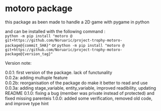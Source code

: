 # motoro package

this package as been made to handle a 2D game with pygame in python

and can be installed with the following command :  \
`python -m pip install "motoro @ git+https://github.com/Noruaric/project-trophy-motoro-package@{commit_SHA}"`
or
`python -m pip install "motoro @ git+https://github.com/Noruaric/project-trophy-motoro-package@{version_tag}"`

Version note:

0.0.1: first version of the package. lack of functunality  \
0.0.2a: adding multuple feature  \
0.0.2b: reorganisation of the package do make it better to read and use  \
0.0.3a: adding stage_variable, entity_variable, improved readibility, updating README
0.1.0: fixing a bug (member was private instead of protected) and fixed missing parenteis
1.0.0: added some verification, removed old code, and improve type hint